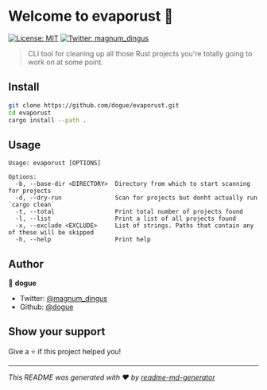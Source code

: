 # Welcome to evaporust 👋
[![License: MIT](https://img.shields.io/badge/License-MIT-yellow.svg)](#)
[![Twitter: magnum\_dingus](https://img.shields.io/twitter/follow/magnum\_dingus.svg?style=social)](https://twitter.com/magnum\_dingus)

> CLI tool for cleaning up all those Rust projects you're totally going to work on at some point.

## Install

```sh
git clone https://github.com/dogue/evaporust.git
cd evaporust
cargo install --path .
```

## Usage

```
Usage: evaporust [OPTIONS]

Options:
  -b, --base-dir <DIRECTORY>  Directory from which to start scanning for projects
  -d, --dry-run               Scan for projects but donht actually run `cargo clean`
  -t, --total                 Print total number of projects found
  -l, --list                  Print a list of all projects found
  -x, --exclude <EXCLUDE>     List of strings. Paths that contain any of these will be skipped
  -h, --help                  Print help
```

## Author

👤 **dogue**

* Twitter: [@magnum\_dingus](https://twitter.com/magnum\_dingus)
* Github: [@dogue](https://github.com/dogue)

## Show your support

Give a ⭐️ if this project helped you!


***
_This README was generated with ❤️ by [readme-md-generator](https://github.com/kefranabg/readme-md-generator)_

